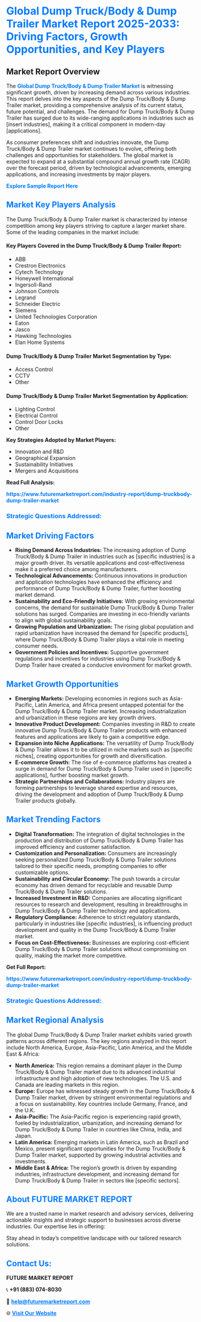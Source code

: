 <h1 style="color: #007BFF;">Global Dump Truck/Body & Dump Trailer Market Report 2025-2033: Driving Factors, Growth Opportunities, and Key Players</h1>

<section id="overview">
<h2>Market Report Overview</h2>
<p>The <a href="https://www.futuremarketreport.com/industry-report/dump-truckbody-dump-trailer-market" style="color: #007BFF; text-decoration: none;"><strong>Global Dump Truck/Body & Dump Trailer Market</strong></a> is witnessing significant growth, driven by increasing demand across various industries. This report delves into the key aspects of the Dump Truck/Body & Dump Trailer market, providing a comprehensive analysis of its current status, future potential, and challenges. The demand for Dump Truck/Body & Dump Trailer has surged due to its wide-ranging applications in industries such as [insert industries], making it a critical component in modern-day [applications].</p>
<p>As consumer preferences shift and industries innovate, the Dump Truck/Body & Dump Trailer market continues to evolve, offering both challenges and opportunities for stakeholders. The global market is expected to expand at a substantial compound annual growth rate (CAGR) over the forecast period, driven by technological advancements, emerging applications, and increasing investments by major players.</p>
</section>

<section id="overview">
<p><a href="https://www.futuremarketreport.com/request-sample/reportId=35155" style="color: #007BFF; text-decoration: none;"><strong>Explore Sample Report Here</strong></a></p>
</section>

<section id="key-players">
<h2 style="color: #007BFF;">Market Key Players Analysis</h2>
<p>The Dump Truck/Body & Dump Trailer market is characterized by intense competition among key players striving to capture a larger market share. Some of the leading companies in the market include:</p>
<h4>Key Players Covered in the Dump Truck/Body & Dump Trailer Report:</h4>
<ul><li>ABB</li><li>Crestron Electronics</li><li>Cytech Technology</li><li>Honeywell International</li><li>Ingersoll-Rand</li><li>Johnson Controls</li><li>Legrand</li><li>Schneider Electric</li><li>Siemens</li><li>United Technologies Corporation</li><li>Eaton</li><li>Jasco</li><li>Hawking Technologies</li><li>Elan Home Systems</li></ul>
<h4>Dump Truck/Body & Dump Trailer Market Segmentation by Type:</h4>
<ul><li>Access Control</li><li>CCTV</li><li>Other</li></ul>

<h4>Dump Truck/Body & Dump Trailer Market Segmentation by Application:</h4>
<ul><li>Lighting Control</li><li>Electrical Control</li><li>Control Door Locks</li><li>Other</li></ul>
<p><strong>Key Strategies Adopted by Market Players:</strong></p>
<ul>
<li>Innovation and R&D</li>
<li>Geographical Expansion</li>
<li>Sustainability Initiatives</li>
<li>Mergers and Acquisitions</li>
</ul>
</section>

<section>
<p><strong>Read Full Analysis: </strong></p><a href="https://www.futuremarketreport.com/industry-report/dump-truckbody-dump-trailer-market" style="color: #007BFF; text-decoration: none;"><strong>https://www.futuremarketreport.com/industry-report/dump-truckbody-dump-trailer-market</strong></a>
<h3 style="color: #007BFF;">Strategic Questions Addressed:</h3>
</section>

<section id="driving-factors">
<h2 style="color: #007BFF;">Market Driving Factors</h2>
<ul>
<li><strong>Rising Demand Across Industries:</strong> The increasing adoption of Dump Truck/Body & Dump Trailer in industries such as [specific industries] is a major growth driver. Its versatile applications and cost-effectiveness make it a preferred choice among manufacturers.</li>
<li><strong>Technological Advancements:</strong> Continuous innovations in production and application technologies have enhanced the efficiency and performance of Dump Truck/Body & Dump Trailer, further boosting market demand.</li>
<li><strong>Sustainability and Eco-Friendly Initiatives:</strong> With growing environmental concerns, the demand for sustainable Dump Truck/Body & Dump Trailer solutions has surged. Companies are investing in eco-friendly variants to align with global sustainability goals.</li>
<li><strong>Growing Population and Urbanization:</strong> The rising global population and rapid urbanization have increased the demand for [specific products], where Dump Truck/Body & Dump Trailer plays a vital role in meeting consumer needs.</li>
<li><strong>Government Policies and Incentives:</strong> Supportive government regulations and incentives for industries using Dump Truck/Body & Dump Trailer have created a conducive environment for market growth.</li>
</ul>
</section>

<section id="growth-opportunities">
<h2 style="color: #007BFF;">Market Growth Opportunities</h2>
<ul>
<li><strong>Emerging Markets:</strong> Developing economies in regions such as Asia-Pacific, Latin America, and Africa present untapped potential for the Dump Truck/Body & Dump Trailer market. Increasing industrialization and urbanization in these regions are key growth drivers.</li>
<li><strong>Innovative Product Development:</strong> Companies investing in R&D to create innovative Dump Truck/Body & Dump Trailer products with enhanced features and applications are likely to gain a competitive edge.</li>
<li><strong>Expansion into Niche Applications:</strong> The versatility of Dump Truck/Body & Dump Trailer allows it to be utilized in niche markets such as [specific niches], creating opportunities for growth and diversification.</li>
<li><strong>E-commerce Growth:</strong> The rise of e-commerce platforms has created a surge in demand for Dump Truck/Body & Dump Trailer used in [specific applications], further boosting market growth.</li>
<li><strong>Strategic Partnerships and Collaborations:</strong> Industry players are forming partnerships to leverage shared expertise and resources, driving the development and adoption of Dump Truck/Body & Dump Trailer products globally.</li>
</ul>
</section>

<section id="trending-factors">
<h2 style="color: #007BFF;">Market Trending Factors</h2>
<ul>
<li><strong>Digital Transformation:</strong> The integration of digital technologies in the production and distribution of Dump Truck/Body & Dump Trailer has improved efficiency and customer satisfaction.</li>
<li><strong>Customization and Personalization:</strong> Consumers are increasingly seeking personalized Dump Truck/Body & Dump Trailer solutions tailored to their specific needs, prompting companies to offer customizable options.</li>
<li><strong>Sustainability and Circular Economy:</strong> The push towards a circular economy has driven demand for recyclable and reusable Dump Truck/Body & Dump Trailer solutions.</li>
<li><strong>Increased Investment in R&D:</strong> Companies are allocating significant resources to research and development, resulting in breakthroughs in Dump Truck/Body & Dump Trailer technology and applications.</li>
<li><strong>Regulatory Compliance:</strong> Adherence to strict regulatory standards, particularly in industries like [specific industries], is influencing product development and quality in the Dump Truck/Body & Dump Trailer market.</li>
<li><strong>Focus on Cost-Effectiveness:</strong> Businesses are exploring cost-efficient Dump Truck/Body & Dump Trailer solutions without compromising on quality, making the market more competitive.</li>
</ul>
</section>

<section>
<p><strong>Get Full Report: </strong></p><a href="https://www.futuremarketreport.com/industry-report/dump-truckbody-dump-trailer-market" style="color: #007BFF; text-decoration: none;"><strong>https://www.futuremarketreport.com/industry-report/dump-truckbody-dump-trailer-market</strong></a>
<h3 style="color: #007BFF;">Strategic Questions Addressed:</h3>
</section>


<section id="regional-analysis">
<h2 style="color: #007BFF;">Market Regional Analysis</h2>
<p>The global Dump Truck/Body & Dump Trailer market exhibits varied growth patterns across different regions. The key regions analyzed in this report include North America, Europe, Asia-Pacific, Latin America, and the Middle East & Africa:</p>
<ul>
<li><strong>North America:</strong> This region remains a dominant player in the Dump Truck/Body & Dump Trailer market due to its advanced industrial infrastructure and high adoption of new technologies. The U.S. and Canada are leading markets in this region.</li>
<li><strong>Europe:</strong> Europe has witnessed steady growth in the Dump Truck/Body & Dump Trailer market, driven by stringent environmental regulations and a focus on sustainability. Key countries include Germany, France, and the U.K.</li>
<li><strong>Asia-Pacific:</strong> The Asia-Pacific region is experiencing rapid growth, fueled by industrialization, urbanization, and increasing demand for Dump Truck/Body & Dump Trailer in countries like China, India, and Japan.</li>
<li><strong>Latin America:</strong> Emerging markets in Latin America, such as Brazil and Mexico, present significant opportunities for the Dump Truck/Body & Dump Trailer market, supported by growing industrial activities and investments.</li>
<li><strong>Middle East & Africa:</strong> The region’s growth is driven by expanding industries, infrastructure development, and increasing demand for Dump Truck/Body & Dump Trailer in sectors like [specific sectors].</li>
</ul>
</section>

<footer>
<h2 style="color: #007BFF;">About FUTURE MARKET REPORT</h2>
<p>We are a trusted name in market research and advisory services, delivering actionable insights and strategic support to businesses across diverse industries. Our expertise lies in offering:</p>

<p>Stay ahead in today’s competitive landscape with our tailored research solutions.</p>

<h2 style="color: #007BFF;">Contact Us:</h2>
<p><strong>FUTURE MARKET REPORT</strong></p>
<p>📞 <strong>+91 (883) 074-8030</strong></p>
<p>📧 <strong><a href="mailto:help@futuremarketreport.com" style="color: #007BFF;">help@futuremarketreport.com</a></strong></p>
<p>🌐 <strong><a href="https://www.futuremarketreport.com/" style="color: #007BFF;">Visit Our Website</a></strong></p>
</footer>